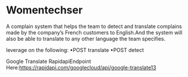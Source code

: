 # Womentechser
A complain system that helps the team to detect and translate complains made by the company’s French customers to English.And the system will also be able to translate to any other language the team specifies.

leverage on the following:
•POST translate
•POST detect

Google Translate RapidapiEndpoint Here:https://rapidapi.com/googlecloud/api/google-translate13

